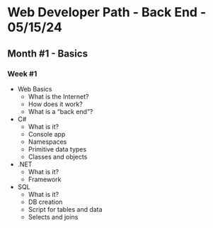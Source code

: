 # Web Developer Path - Back End - 05/15/24

## Month #1 - Basics
### Week #1
- Web Basics
    - What is the Internet?
    - How does it work?
    - What is a “back end”?
- C#
    - What is it?
    - Console app
    - Namespaces
    - Primitive data types
    - Classes and objects
- .NET
    - What is it?
    - Framework
- SQL
    - What is it?
    - DB creation
    - Script for tables and data
    - Selects and joins
